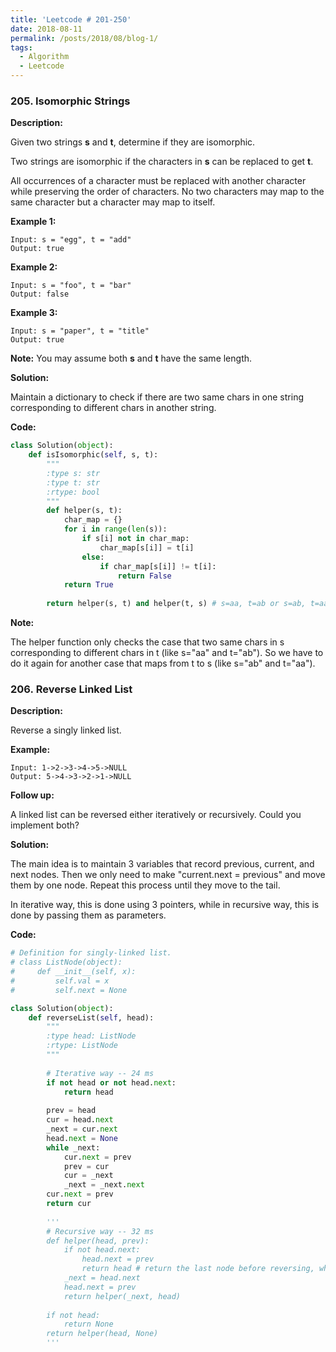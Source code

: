 ```yaml
---
title: 'Leetcode # 201-250'
date: 2018-08-11
permalink: /posts/2018/08/blog-1/
tags:
  - Algorithm
  - Leetcode
---
```


### 205. Isomorphic Strings

**Description:**

Given two strings **s** and **t**, determine if they are isomorphic.

Two strings are isomorphic if the characters in **s** can be replaced to get **t**.

All occurrences of a character must be replaced with another character while preserving the order of characters. No two characters may map to the same character but a character may map to itself.

**Example 1:**

```
Input: s = "egg", t = "add"
Output: true
```

**Example 2:**

```
Input: s = "foo", t = "bar"
Output: false
```

**Example 3:**

```
Input: s = "paper", t = "title"
Output: true
```

**Note:**
You may assume both **s** and **t** have the same length.

**Solution:**

Maintain a dictionary to check if there are two same chars in one string corresponding to different chars in another string.

**Code:**

```python
class Solution(object):
    def isIsomorphic(self, s, t):
        """
        :type s: str
        :type t: str
        :rtype: bool
        """
        def helper(s, t):
            char_map = {}
            for i in range(len(s)):
                if s[i] not in char_map:
                    char_map[s[i]] = t[i]
                else:
                    if char_map[s[i]] != t[i]:
                        return False
            return True
        
        return helper(s, t) and helper(t, s) # s=aa, t=ab or s=ab, t=aa are neither isomorphic.
```

**Note:**

The helper function only checks the case that two same chars in s corresponding to different chars in t (like s="aa" and t="ab"). So we have to do it again for another case that maps from t to s (like s="ab" and t="aa").



### 206. Reverse Linked List

**Description:**

Reverse a singly linked list.

**Example:**

```
Input: 1->2->3->4->5->NULL
Output: 5->4->3->2->1->NULL
```

**Follow up:**

A linked list can be reversed either iteratively or recursively. Could you implement both?

**Solution:**

The main idea is to maintain 3 variables that record previous, current, and next nodes. Then we only need to make "current.next = previous" and move them by one node. Repeat this process until they move to the tail.

In iterative way, this is done using 3 pointers, while in recursive way, this is done by passing them as parameters.

**Code:**

```python
# Definition for singly-linked list.
# class ListNode(object):
#     def __init__(self, x):
#         self.val = x
#         self.next = None

class Solution(object):
    def reverseList(self, head):
        """
        :type head: ListNode
        :rtype: ListNode
        """
        
        # Iterative way -- 24 ms
        if not head or not head.next:
            return head
        
        prev = head
        cur = head.next
        _next = cur.next
        head.next = None
        while _next:
            cur.next = prev
            prev = cur
            cur = _next
            _next = _next.next
        cur.next = prev
        return cur
        
        '''
        # Recursive way -- 32 ms
        def helper(head, prev):
            if not head.next:
                head.next = prev
                return head # return the last node before reversing, which is the first node after reversing
            _next = head.next
            head.next = prev
            return helper(_next, head)
        
        if not head:
            return None
        return helper(head, None)
        '''
        
        
```

